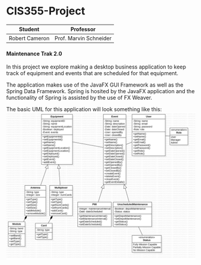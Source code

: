 # CIS355-Project
| Student | Professor |
| ------- | --------- |
| Robert Cameron | Prof. Marvin Schneider |

#### Maintenance Trak 2.0

In this project we explore making a desktop business application to keep track of equipment and events that are scheduled for that equipment. 

The application makes use of the JavaFX GUI Framework as well as the Spring Data Framework. Spring is hosited by the JavaFX application and the functionality of Spring is assisted by the use of FX Weaver. 

The basic UML for this application will look something like this: 
![Maintenance Trak UML](https://github.com/Robert-F-Cameron/CIS355-Project/blob/master/CIS355A%20-%20Week%201%20Project%20UML.png "Maintenance Trak UML")

